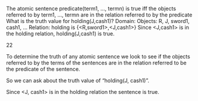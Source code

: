 ﻿The atomic sentence predicate(term1, …, termn) is true iff the objects referred to by term1, …, termn are in the relation referred to by the predicate
What is the truth value for holding(J,cash1)?
Domain: 
Objects: R, J, sword1, cash1, …
Relation: holding is {<R,sword1>,<J,cash1>}
Since <J,cash1> is in the holding relation, holding(J,cash1) is true.

22

To determine the truth of any atomic sentence we look to see if the objects referred to by the terms of the sentences are in the relation referred to be the predicate of the sentence.

So we can ask about the truth value of “holding(J, cash1)”.

Since <J, cash1> is in the holding relation the sentence is true.
